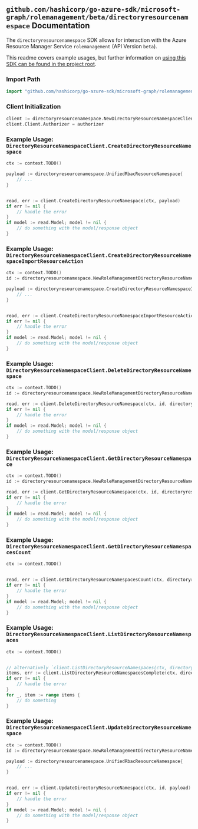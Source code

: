 
## `github.com/hashicorp/go-azure-sdk/microsoft-graph/rolemanagement/beta/directoryresourcenamespace` Documentation

The `directoryresourcenamespace` SDK allows for interaction with the Azure Resource Manager Service `rolemanagement` (API Version `beta`).

This readme covers example usages, but further information on [using this SDK can be found in the project root](https://github.com/hashicorp/go-azure-sdk/tree/main/docs).

### Import Path

```go
import "github.com/hashicorp/go-azure-sdk/microsoft-graph/rolemanagement/beta/directoryresourcenamespace"
```


### Client Initialization

```go
client := directoryresourcenamespace.NewDirectoryResourceNamespaceClientWithBaseURI("https://management.azure.com")
client.Client.Authorizer = authorizer
```


### Example Usage: `DirectoryResourceNamespaceClient.CreateDirectoryResourceNamespace`

```go
ctx := context.TODO()

payload := directoryresourcenamespace.UnifiedRbacResourceNamespace{
	// ...
}


read, err := client.CreateDirectoryResourceNamespace(ctx, payload)
if err != nil {
	// handle the error
}
if model := read.Model; model != nil {
	// do something with the model/response object
}
```


### Example Usage: `DirectoryResourceNamespaceClient.CreateDirectoryResourceNamespaceImportResourceAction`

```go
ctx := context.TODO()
id := directoryresourcenamespace.NewRoleManagementDirectoryResourceNamespaceID("unifiedRbacResourceNamespaceIdValue")

payload := directoryresourcenamespace.CreateDirectoryResourceNamespaceImportResourceActionRequest{
	// ...
}


read, err := client.CreateDirectoryResourceNamespaceImportResourceAction(ctx, id, payload)
if err != nil {
	// handle the error
}
if model := read.Model; model != nil {
	// do something with the model/response object
}
```


### Example Usage: `DirectoryResourceNamespaceClient.DeleteDirectoryResourceNamespace`

```go
ctx := context.TODO()
id := directoryresourcenamespace.NewRoleManagementDirectoryResourceNamespaceID("unifiedRbacResourceNamespaceIdValue")

read, err := client.DeleteDirectoryResourceNamespace(ctx, id, directoryresourcenamespace.DefaultDeleteDirectoryResourceNamespaceOperationOptions())
if err != nil {
	// handle the error
}
if model := read.Model; model != nil {
	// do something with the model/response object
}
```


### Example Usage: `DirectoryResourceNamespaceClient.GetDirectoryResourceNamespace`

```go
ctx := context.TODO()
id := directoryresourcenamespace.NewRoleManagementDirectoryResourceNamespaceID("unifiedRbacResourceNamespaceIdValue")

read, err := client.GetDirectoryResourceNamespace(ctx, id, directoryresourcenamespace.DefaultGetDirectoryResourceNamespaceOperationOptions())
if err != nil {
	// handle the error
}
if model := read.Model; model != nil {
	// do something with the model/response object
}
```


### Example Usage: `DirectoryResourceNamespaceClient.GetDirectoryResourceNamespacesCount`

```go
ctx := context.TODO()


read, err := client.GetDirectoryResourceNamespacesCount(ctx, directoryresourcenamespace.DefaultGetDirectoryResourceNamespacesCountOperationOptions())
if err != nil {
	// handle the error
}
if model := read.Model; model != nil {
	// do something with the model/response object
}
```


### Example Usage: `DirectoryResourceNamespaceClient.ListDirectoryResourceNamespaces`

```go
ctx := context.TODO()


// alternatively `client.ListDirectoryResourceNamespaces(ctx, directoryresourcenamespace.DefaultListDirectoryResourceNamespacesOperationOptions())` can be used to do batched pagination
items, err := client.ListDirectoryResourceNamespacesComplete(ctx, directoryresourcenamespace.DefaultListDirectoryResourceNamespacesOperationOptions())
if err != nil {
	// handle the error
}
for _, item := range items {
	// do something
}
```


### Example Usage: `DirectoryResourceNamespaceClient.UpdateDirectoryResourceNamespace`

```go
ctx := context.TODO()
id := directoryresourcenamespace.NewRoleManagementDirectoryResourceNamespaceID("unifiedRbacResourceNamespaceIdValue")

payload := directoryresourcenamespace.UnifiedRbacResourceNamespace{
	// ...
}


read, err := client.UpdateDirectoryResourceNamespace(ctx, id, payload)
if err != nil {
	// handle the error
}
if model := read.Model; model != nil {
	// do something with the model/response object
}
```
